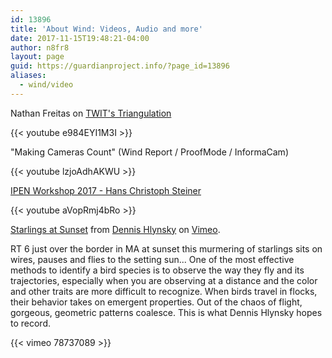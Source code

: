 ```yaml
---
id: 13896
title: 'About Wind: Videos, Audio and more'
date: 2017-11-15T19:48:21-04:00
author: n8fr8
layout: page
guid: https://guardianproject.info/?page_id=13896
aliases:
  - wind/video
---
```


Nathan Freitas on [TWIT's Triangulation](https://www.youtube.com/watch?v=e984EYI1M3I)  

{{< youtube e984EYI1M3I >}}

"Making Cameras Count" (Wind Report / ProofMode / InformaCam)

{{< youtube lzjoAdhAKWU >}}

[IPEN Workshop 2017 - Hans Christoph Steiner](https://www.youtube.com/watch?v=aVopRmj4bRo)

{{< youtube aVopRmj4bRo >}}


[Starlings at Sunset](https://vimeo.com/78737089) from [Dennis Hlynsky](https://vimeo.com/dennishlynsky) on [Vimeo](https://vimeo.com).

RT 6 just over the border in MA at sunset this murmering of starlings sits on wires, pauses and flies to the setting sun... One of the most effective methods to identify a bird species is to observe the way they fly and its trajectories, especially when you are observing at a distance and the color and other traits are more difficult to recognize. When birds travel in flocks, their behavior takes on emergent properties. Out of the chaos of flight, gorgeous, geometric patterns coalesce. This is what Dennis Hlynsky hopes to record.

{{< vimeo 78737089 >}}
